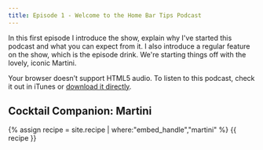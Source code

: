 ```yaml
---
title: Episode 1 - Welcome to the Home Bar Tips Podcast
---
```


In this first episode I introduce the show, explain why I've started this podcast and what you can expect from it. I also introduce a regular feature on the show, which is the episode drink. We're starting things off with the lovely, iconic Martini.

<amp-audio width="auto"
  height="50"
  src="//traffic.libsyn.com/homebartips/Episode01.mp3">
  <div fallback>
    <p>Your browser doesn’t support HTML5 audio. To listen to this podcast, check it out in iTunes or <a href="//traffic.libsyn.com/homebartips/Episode01.mp3">download it directly</a>.</p>
  </div>
</amp-audio>

## Cocktail Companion: Martini
{% assign recipe = site.recipe | where:"embed_handle","martini" %}
{{ recipe }}

